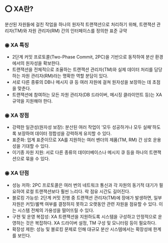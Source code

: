 ## ⭕ XA란?
분산된 자원들에 걸친 작업을 하나의 원자적 트랜잭션으로 처리하기 위해, 트랜잭션 관리자(TM)와 자원 관리자(RM) 간의 인터페이스를 정의한 표준 규약

### ◉ XA 특징
- 2단계 커밋 프로토콜(Two-Phase Commit, 2PC)을 기반으로 동작하여 분산 환경에서의 원자성을 확보한다.
- 트랜잭션을 전체적으로 조율하는 트랜잭션 관리자(TM)와 실제 데이터 처리를 담당하는 자원 관리자(RM)라는 명확한 역할 분담이 있다.
- 서로 다른 종류의 DB나 메시지 큐 등 여러 자원에 걸쳐 원자성을 보장하는 데 초점을 맞춘다.
- 트랜잭션에 참여하는 모든 자원 관리자(DB 드라이버, 메시징 클라이언트 등)는 XA 규약을 지원해야 한다.

### ◉ XA 장점
- 강력한 일관성(원자성 보장): 분산된 여러 작업이 '모두 성공하거나 모두 실패'하도록 보장하여 데이터 정합성을 강력하게 유지할 수 있다.
- 표준화: 업계 표준이므로 XA를 지원하는 여러 벤더의 제품(TM, RM) 간 상호 운용성을 기대할 수 있다.
- 이기종 자원 지원: 서로 다른 종류의 데이터베이스나 메시지 큐 등을 하나의 트랜잭션으로 묶을 수 있다.

### ◉ XA 단점
- 성능 저하: 2PC 프로토콜은 여러 번의 네트워크 통신과 각 자원의 동기적 대기가 필요하여 로컬 트랜잭션보다 훨씬 느리다. 락 점유 시간도 길어진다.
- 블로킹 가능성: 2단계 커밋 진행 중 트랜잭션 관리자(TM)에 장애가 발생하면, 일부 자원은 커밋/롤백 여부를 결정하지 못하고 오랫동안 관련 자원을 점유할 수 있다. 이는 시스템 전체의 가용성을 떨어뜨릴 수 있다.
- 구현 및 운영 복잡성: XA 트랜잭션을 지원하도록 시스템을 구성하고 안정적으로 운영하는 것은 복잡하다. XA 드라이버 설정, TM 구성 및 모니터링 등이 필요하다.
- 확장성 제한: 성능 및 블로킹 문제로 인해 대규모 분산 시스템에서는 확장성에 한계를 보인다.
